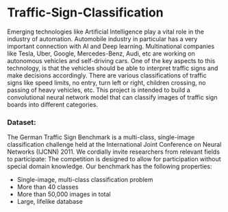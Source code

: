 # Traffic-Sign-Classification

Emerging technologies like Artificial Intelligence play a vital role in the industry of automation. Automobile industry in particular has a very important connection with AI and Deep learning. Multinational companies like Tesla, Uber, Google, Mercedes-Benz, Audi, etc are working on autonomous vehicles and self-driving cars. One of the key aspects to this technology, is that the vehicles should be able to interpret traffic signs and make decisions accordingly. There are various classifications of traffic signs like speed limits, no entry, turn left or right, children crossing, no passing of heavy vehicles, etc. This project is intended to build a convolutional neural network model that can classify images of traffic sign boards into different categories.

### Dataset:
The German Traffic Sign Benchmark is a multi-class, single-image classification challenge held at the International Joint Conference on Neural Networks (IJCNN) 2011. We cordially invite researchers from relevant fields to participate: The competition is designed to allow for participation without special domain knowledge. Our benchmark has the following properties:
- Single-image, multi-class classification problem
- More than 40 classes
- More than 50,000 images in total
- Large, lifelike database
